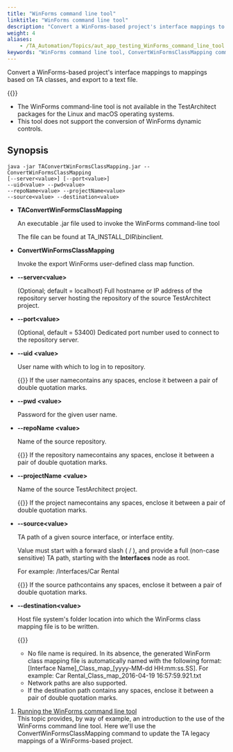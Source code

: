 ```yaml
--- 
title: "WinForms command line tool"
linktitle: "WinForms command line tool"
description: "Convert a WinForms-based project's interface mappings to mappings based on TA classes, and export to a text file."
weight: 4
aliases: 
    - /TA_Automation/Topics/aut_app_testing_WinForms_command_line_tool.html
keywords: "WinForms command line tool, ConvertWinFormsClassMapping command, ConvertWinFormsClassMapping command, WinForms command line tool, converting WinForms class mapping, command lines"
---
```


Convert a WinForms-based project's interface mappings to mappings based on TA classes, and export to a text file.

{{<restriction>}}

-   The WinForms command-line tool is not available in the TestArchitect packages for the Linux and macOS operating systems.
-   This tool does not support the conversion of WinForms dynamic controls.

## Synopsis

```
java -jar TAConvertWinFormsClassMapping.jar --ConvertWinFormsClassMapping 
[--server<value>] [--port<value>] 
--uid<value> --pwd<value> 
--repoName<value> --projectName<value> 
--source<value> --destination<value>
```

-   **TAConvertWinFormsClassMapping**

    An executable .jar file used to invoke the WinForms command-line tool

    The file can be found at TA\_INSTALL\_DIR\\binclient.


-   **ConvertWinFormsClassMapping**

    Invoke the export WinForms user-defined class map function.

-   **--server<value\>**

    \(Optional; default = localhost\) Full hostname or IP address of the repository server hosting the repository of the source TestArchitect project.

-   **--port<value\>**

    \(Optional, default = 53400\) Dedicated port number used to connect to the repository server.

-   **--uid <value\>**

    User name with which to log in to repository.

    {{<note>}} If the user namecontains any spaces, enclose it between a pair of double quotation marks.

-   **--pwd <value\>**

    Password for the given user name.

-   **--repoName <value\>**

    Name of the source repository.

    {{<note>}} If the repository namecontains any spaces, enclose it between a pair of double quotation marks.

-   **--projectName <value\>**

    Name of the source TestArchitect project.

    {{<note>}} If the project namecontains any spaces, enclose it between a pair of double quotation marks.

-   **--source<value\>**

    TA path of a given source interface, or interface entity.

    Value must start with a forward slash \( / \), and provide a full \(non-case sensitive\) TA path, starting with the **Interfaces** node as root.

    For example: /Interfaces/Car Rental

    {{<note>}} If the source pathcontains any spaces, enclose it between a pair of double quotation marks.

-   **--destination<value\>**

    Host file system's folder location into which the WinForms class mapping file is to be written.

    {{<note>}}

    -   No file name is required. In its absence, the generated WinForm class mapping file is automatically named with the following format: \[Interface Name\]\_Class\_map\_\[yyyy-MM-dd HH:mm:ss.SS\]. For example: Car Rental\_Class\_map\_2016-04-19 16:57:59.921.txt
    -   Network paths are also supported.
    -   If the destination path contains any spaces, enclose it between a pair of double quotation marks.

1.  [Running the WinForms command line tool](/TA_Automation/Topics/aut_app_testing_WinForms_command_line_tool_example.html)  
This topic provides, by way of example, an introduction to the use of the WinForms command line tool. Here we'll use the ConvertWinFormsClassMapping command to update the TA legacy mappings of a WinForms-based project.



